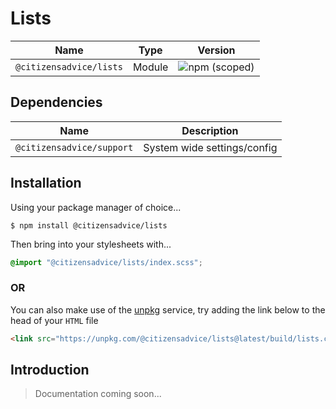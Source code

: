 # Lists

| Name                    | Type   | Version                                                                 |
|-------------------------|--------|-------------------------------------------------------------------------|
| `@citizensadvice/lists` | Module | ![npm (scoped)](https://img.shields.io/npm/v/@citizensadvice/lists.svg) |


## Dependencies

| Name                      | Description                 |
|---------------------------|-----------------------------|
| `@citizensadvice/support` | System wide settings/config |

## Installation

Using your package manager of choice...

```shell
$ npm install @citizensadvice/lists
```

Then bring into your stylesheets with...

```scss
@import "@citizensadvice/lists/index.scss";
```

### OR

You can also make use of the [unpkg](https://unpkg.com) service, try adding the link below to the head of your `HTML` file

```html
<link src="https://unpkg.com/@citizensadvice/lists@latest/build/lists.css" />
```

## Introduction

> Documentation coming soon...